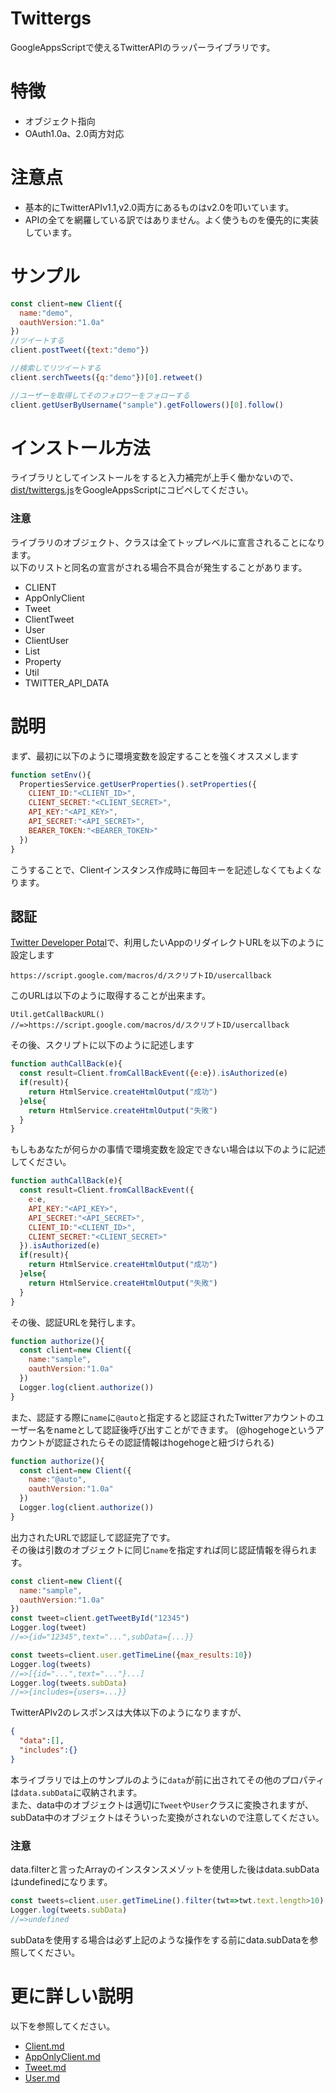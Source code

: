 # Twittergs
GoogleAppsScriptで使えるTwitterAPIのラッパーライブラリです。

# 特徴
- オブジェクト指向
- OAuth1.0a、2.0両方対応

# 注意点
- 基本的にTwitterAPIv1.1,v2.0両方にあるものはv2.0を叩いています。
- APIの全てを網羅している訳ではありません。よく使うものを優先的に実装しています。
# サンプル
```js
const client=new Client({
  name:"demo",
  oauthVersion:"1.0a"
})
//ツイートする
client.postTweet({text:"demo"})

//検索してリツイートする
client.serchTweets({q:"demo"})[0].retweet()

//ユーザーを取得してそのフォロワーをフォローする
client.getUserByUsername("sample").getFollowers()[0].follow()
```

# インストール方法
ライブラリとしてインストールをすると入力補完が上手く働かないので、[dist/twittergs.js](./dist/twittergs.js)をGoogleAppsScriptにコピペしてください。  

### 注意
ライブラリのオブジェクト、クラスは全てトップレベルに宣言されることになります。  
以下のリストと同名の宣言がされる場合不具合が発生することがあります。  
- CLIENT
- AppOnlyClient
- Tweet
- ClientTweet
- User
- ClientUser
- List
- Property
- Util
- TWITTER_API_DATA  


# 説明
まず、最初に以下のように環境変数を設定することを強くオススメします
```js
function setEnv(){
  PropertiesService.getUserProperties().setProperties({
    CLIENT_ID:"<CLIENT_ID>",
    CLIENT_SECRET:"<CLIENT_SECRET>",
    API_KEY:"<API_KEY>",
    API_SECRET:"<API_SECRET>",
    BEARER_TOKEN:"<BEARER_TOKEN>"
  })
}
```
こうすることで、Clientインスタンス作成時に毎回キーを記述しなくてもよくなります。

## 認証
[Twitter Developer Potal](https://developer.twitter.com/en/portal/dashboard)で、利用したいAppのリダイレクトURLを以下のように設定します
```
https://script.google.com/macros/d/スクリプトID/usercallback
```

このURLは以下のように取得することが出来ます。
```
Util.getCallBackURL()
//=>https://script.google.com/macros/d/スクリプトID/usercallback
```

その後、スクリプトに以下のように記述します

```js
function authCallBack(e){
  const result=Client.fromCallBackEvent({e:e}).isAuthorized(e)
  if(result){
    return HtmlService.createHtmlOutput("成功")
  }else{
    return HtmlService.createHtmlOutput("失敗")
  }
}
```

もしもあなたが何らかの事情で環境変数を設定できない場合は以下のように記述してください。
```js
function authCallBack(e){
  const result=Client.fromCallBackEvent({
    e:e,
    API_KEY:"<API_KEY>",
    API_SECRET:"<API_SECRET>",
    CLIENT_ID:"<CLIENT_ID>",
    CLIENT_SECRET:"<CLIENT_SECRET>"
  }).isAuthorized(e)
  if(result){
    return HtmlService.createHtmlOutput("成功")
  }else{
    return HtmlService.createHtmlOutput("失敗")
  }
} 
```

その後、認証URLを発行します。
```js
function authorize(){
  const client=new Client({
    name:"sample",
    oauthVersion:"1.0a"
  })
  Logger.log(client.authorize())
}

```
また、認証する際に`name`に`@auto`と指定すると認証されたTwitterアカウントのユーザー名をnameとして認証後呼び出すことができます。
(@hogehogeというアカウントが認証されたらその認証情報はhogehogeと紐づけられる)
```js
function authorize(){
  const client=new Client({
    name:"@auto",
    oauthVersion:"1.0a"
  })
  Logger.log(client.authorize())
}
```
出力されたURLで認証して認証完了です。  
その後は引数のオブジェクトに同じ`name`を指定すれば同じ認証情報を得られます。

```js
const client=new Client({
  name:"sample",
  oauthVersion:"1.0a"
})
const tweet=client.getTweetById("12345")
Logger.log(tweet)
//=>{id="12345",text="...",subData={...}}

const tweets=client.user.getTimeLine({max_results:10})
Logger.log(tweets)
//=>[{id="...",text="..."}...]
Logger.log(tweets.subData)
//=>{includes={users=...}}
```

TwitterAPIv2のレスポンスは大体以下のようになりますが、
```json
{
  "data":[],
  "includes":{}
}
```
本ライブラリでは上のサンプルのように`data`が前に出されてその他のプロパティは`data.subData`に収納されます。  
また、data中のオブジェクトは適切に`Tweet`や`User`クラスに変換されますが、subData中のオブジェクトはそういった変換がされないので注意してください。  
### 注意
data.filterと言ったArrayのインスタンスメゾットを使用した後はdata.subDataはundefinedになります。
```js
const tweets=client.user.getTimeLine().filter(twt=>twt.text.length>10)
Logger.log(tweets.subData)
//=>undefined
```
subDataを使用する場合は必ず上記のような操作をする前にdata.subDataを参照してください。



# 更に詳しい説明
以下を参照してください。
- [Client.md](./descriptions/Client.md)
- [AppOnlyClient.md](./descriptions/AppOnlyClient.md)
- [Tweet.md](./descriptions/Tweet.md)
- [User.md](./descriptions/User.md)